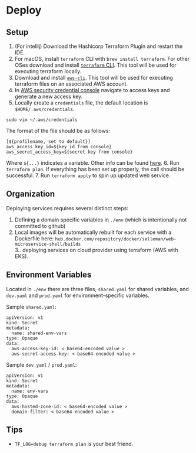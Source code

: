 # Deploy 

## Setup 
1. (For intellij) Download the Hashicorp Terraform Plugin and restart the IDE.
2. For macOS, install `terraform` CLI with `brew install terraform`. For other OSes download and install [`terraform` CLI](https://www.terraform.io/downloads.html). This tool will be used for executing terraform locally.
3. Download and install [`aws-cli`](https://docs.aws.amazon.com/cli/latest/userguide/install-cliv2.html). This tool will be used for executing terraform files on an associated AWS account.
4. In [AWS security credential console](https://console.aws.amazon.com/iam/home#/security_credentials) navigate to access keys and generate a new access key.
5. Locally create a `credentials` file, the default location is `$HOME/.aws/credentials`.
 ```
sudo vim ~/.aws/credentials
```
The format of the file should be as follows: 
```
[${profilename, set to default}]
aws_access_key_id=${key id from console}
aws_secret_access_key=${secret key from console}
```
Where `${...}` indicates a variable. Other info can be found [here](https://docs.aws.amazon.com/cli/latest/userguide/cli-configure-files.html).
6. Run `terraform plan`. If everything has been set up properly, the call should be successful.
7. Run `terraform apply` to spin up updated web service.

## Organization 
Deploying services requires several distinct steps: 
1. Defining a domain specific variables in `./env` (which is intentionally not committed to github)
2. Local images will be automatically rebuilt for each service with a Dockerfile here: `hub.docker.com/repository/docker/selleman/web-microservice-shell/builds`  
3.. deploying services on cloud provider using terraform (AWS with EKS). 

## Environment Variables 
Located in `./env` there are three files, `shared.yaml` for shared variables, and `dev.yaml` and `prod.yaml` for environment-specific variables. 

Sample `shared.yaml`:
```
apiVersion: v1
kind: Secret
metadata:
  name: shared-env-vars
type: Opaque
data:
  aws-access-key-id: < base64-encoded value >
  aws-secret-access-key: < base64-encoded value >
```

Sample `dev.yaml` / `prod.yaml`: 
```
apiVersion: v1
kind: Secret
metadata:
  name: env-vars
type: Opaque
data:
  aws-hosted-zone-id: < base64-encoded value >
  domain-filter: < base64-encoded value >
```

## Tips
- `TF_LOG=debug terraform plan` is your best friend.